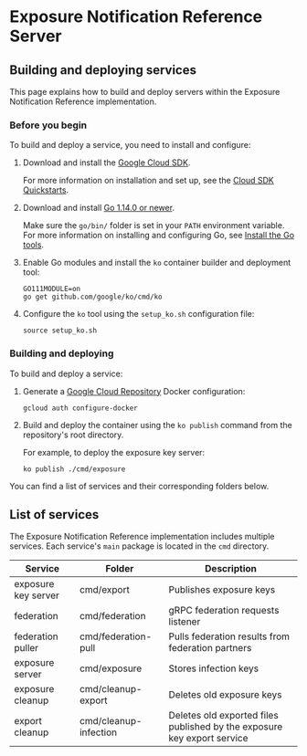 # Exposure Notification Reference Server

## Building and deploying services

This page explains how to build and deploy servers within the Exposure
Notification Reference implementation.

### Before you begin

To build and deploy a service, you need to install and configure:

1. Download and install the [Google Cloud SDK](https://cloud.google.com/sdk/install).

    For more information on installation and set up, see the
    [Cloud SDK Quickstarts](https://cloud.google.com/sdk/docs/quickstarts).

1. Download and install [Go 1.14.0 or newer](https://golang.org/dl/).

    Make sure the `go/bin/` folder is set in your `PATH` environment variable.
    For more information on installing and configuring Go, see
    [Install the Go tools](https://golang.org/doc/install#install).

1. Enable Go modules and install the `ko` container builder and deployment tool:

    ```
    GO111MODULE=on
    go get github.com/google/ko/cmd/ko
    ```

1. Configure the `ko` tool using the `setup_ko.sh` configuration file:

    ```
    source setup_ko.sh
    ```

### Building and deploying

To build and deploy a service:

1. Generate a [Google Cloud Repository](https://cloud.google.com/container-registry)
   Docker configuration:

    ```
    gcloud auth configure-docker
    ```

1. Build and deploy the container using the `ko publish` command from the repository's
   root directory.

    For example, to deploy the exposure key server:

    ```
    ko publish ./cmd/exposure
    ```

You can find a list of services and their corresponding folders below.

## List of services

The Exposure Notification Reference implementation includes multiple services.
Each service's `main` package is located in the `cmd` directory.

| Service | Folder                | Description |
|---------|-----------------------|-------------|
| exposure key server  | cmd/export | Publishes exposure keys |
| federation | cmd/federation | gRPC federation requests listener |
| federation puller | cmd/federation-pull | Pulls federation results from federation partners |
| exposure server | cmd/exposure |  Stores infection keys |
| exposure cleanup | cmd/cleanup-export | Deletes old exposure keys |
| export cleanup | cmd/cleanup-infection | Deletes old exported files published by the exposure key export service |